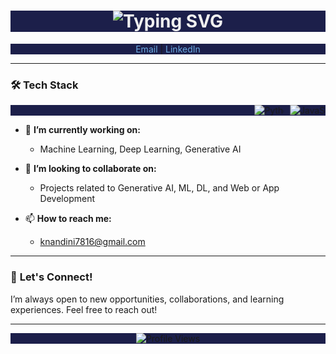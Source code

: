 ## 
<h1 align="center" style="background-color:#1c1f4a; color:#f0f0f0;">
  <img src="https://readme-typing-svg.demolab.com?font=Fira+Code&weight=600&size=30&pause=1000&color=6CACE4&center=true&vCenter=true&width=435&lines=Hii%2C+I'm+Nandini+Kuppala" alt="Typing SVG" />
</h1>

<p align="center" style="background-color:#1c1f4a;">
  <a href="mailto:knandini7816@gmail.com" style="color:#6CACE4; text-decoration:none;">Email</a> |
  <a href="https://www.linkedin.com/in/nandini-kuppala/" style="color:#6CACE4; text-decoration:none;">LinkedIn</a> 
</p>

---

### 🛠️ **Tech Stack**

<p align="center" style="background-color:#1c1f4a;">
  <div style="display: flex; overflow: hidden; white-space: nowrap; width: 100%; background-color: #1c1f4a;">
    <div style="display: flex; animation: scroll 20s linear infinite;">
      <div class="tech-stack">
        <img src="https://img.shields.io/badge/Python-3670A0?style=for-the-badge&logo=python&logoColor=ffdd54" alt="Python" />
      </div>
      <div class="tech-stack">
        <img src="https://img.shields.io/badge/JavaScript-F7DF1E?style=for-the-badge&logo=javascript&logoColor=black" alt="JavaScript" />
      </div>
      <div class="tech-stack">
        <img src="https://img.shields.io/badge/MySQL-4479A1?style=for-the-badge&logo=mysql&logoColor=white" alt="MySQL" />
      </div>
      <div class="tech-stack">
        <img src="https://img.shields.io/badge/MongoDB-47A248?style=for-the-badge&logo=mongodb&logoColor=white" alt="MongoDB" />
      </div>
      <div class="tech-stack">
        <img src="https://img.shields.io/badge/Flask-000000?style=for-the-badge&logo=flask&logoColor=white" alt="Flask" />
      </div>
      <div class="tech-stack">
        <img src="https://img.shields.io/badge/Docker-2496ED?style=for-the-badge&logo=docker&logoColor=white" alt="Docker" />
      </div>
      <div class="tech-stack">
        <img src="https://img.shields.io/badge/Git-F05032?style=for-the-badge&logo=git&logoColor=white" alt="Git" />
      </div>
      <div class="tech-stack">
        <img src="https://img.shields.io/badge/Selenium-43B02A?style=for-the-badge&logo=selenium&logoColor=white" alt="Selenium" />
      </div>
      <div class="tech-stack">
        <img src="https://img.shields.io/badge/Mocha-8D6748?style=for-the-badge&logo=mocha&logoColor=white" alt="Mocha" />
      </div>
      <div class="tech-stack">
        <img src="https://img.shields.io/badge/Generative_AI-FF6F00?style=for-the-badge&logo=tensorflow&logoColor=white" alt="Generative AI" />
      </div>
      <div class="tech-stack">
        <img src="https://img.shields.io/badge/Machine_Learning-FF6F00?style=for-the-badge&logo=pytorch&logoColor=white" alt="Machine Learning" />
      </div>
      <div class="tech-stack">
        <img src="https://img.shields.io/badge/Deep_Learning-EE4C2C?style=for-the-badge&logo=pytorch&logoColor=white" alt="Deep Learning" />
      </div>
      <div class="tech-stack">
        <img src="https://img.shields.io/badge/Image_Processing-FF6F00?style=for-the-badge&logo=opencv&logoColor=white" alt="Image Processing" />
      </div>
      <div class="tech-stack">
        <img src="https://img.shields.io/badge/TensorFlow-FF6F00?style=for-the-badge&logo=tensorflow&logoColor=white" alt="TensorFlow" />
      </div>
      <div class="tech-stack">
        <img src="https://img.shields.io/badge/PyTorch-EE4C2C?style=for-the-badge&logo=pytorch&logoColor=white" alt="PyTorch" />
      </div>
      <div class="tech-stack">
        <img src="https://img.shields.io/badge/Web_Development-F7DF1E?style=for-the-badge&logo=javascript&logoColor=black" alt="Web Development" />
      </div>
      <div class="tech-stack">
        <img src="https://img.shields.io/badge/App_Development-02569B?style=for-the-badge&logo=flutter&logoColor=white" alt="App Development" />
      </div>
      <div class="tech-stack">
        <img src="https://img.shields.io/badge/Streamlit-FF4B4B?style=for-the-badge&logo=streamlit&logoColor=white" alt="Streamlit" />
      </div>
    </div>
  </div>
</p>

<style>
  .tech-stack {
    display: inline-block;
    margin-right: 10px;
  }

  @keyframes scroll {
    0% { transform: translateX(100%); }
    100% { transform: translateX(-100%); }
  }

  .tech-stack-container {
    display: flex;
    overflow: hidden;
    white-space: nowrap;
    width: 100%;
  }

  .tech-stack-content {
    display: flex;
    animation: scroll 30s linear infinite;
  }
</style>


- 🔭 **I’m currently working on:**  
  - Machine Learning, Deep Learning, Generative AI

- 👯 **I’m looking to collaborate on:**  
  - Projects related to Generative AI, ML, DL, and Web or App Development
  
- 📫 **How to reach me:**  
  - knandini7816@gmail.com

---

### 🤝 **Let's Connect!**

I’m always open to new opportunities, collaborations, and learning experiences. Feel free to reach out!

---

<p align="center" style="background-color:#1c1f4a;">
  <img src="https://komarev.com/ghpvc/?username=nandini-queen-of-my-world&style=flat-square&color=blue" alt="Profile Views" />
</p>
